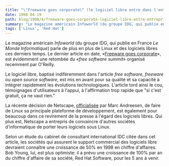 ```yaml
---
title: "\"Freeware goes corporate\" (le logiciel libre entre dans l'entreprise)"
date: 1998-04-19
path: blog/1998/4/freeware-goes-corporate-logiciel-libre-entre-entreprise
summary: "Le magazine américain Infoworld (du groupe IDG, qui publie en France Le Monde Informatique) parle de plus en plus de Linux et des logiciels libres ces derniers temps."
tags: ['Linux', 'Red Hat']
---
```


<P>
Le magazine américain <EM>Infoworld</EM> (du groupe IDG, qui publie en
France <EM>Le Monde Informatique</EM>) parle de plus en plus de Linux et
des logiciels libres ces derniers temps. Le dernier article en date,
«<A HREF="http://www.infoworld.com/cgi-bin/displayStory.pl?/features/980420freeware.htm">Freeware goes corporate</A>», est évidemment une retombée du
«<EM>free software summit</EM>» organisé recemment par O'Reilly.
</P>

<P>
Le logiciel libre, baptisé indiféremment dans l'article <EM>free
software</EM>, <EM>freeware</EM> ou <EM>open source software</EM>, est
mis en avant pour sa qualité et sa capacité à intégrer rapidement les
évolutions technologiques. L'article tord ainsi le cou, témoignages
d'utilisateurs à l'appui, à l'affirmation trop rapide que "si c'est
gratuit, ça ne vaut rien."
</P>

<P>
La récente décision de Netscape, <A HREF="http://www.news.com/News/Item/0,4,20863,00.html?st.ne.fd.mdh">officialisée</A> par Marc Andreesen, de faire
de Linux sa principale plateforme de développement, est également pour
beaucoup dans ce revirement de la presse à l'égard des logiciels libres.
Qui plus est, Netscape a entrepris de convaincre d'autres sociétés
d'informatique de porter leurs logiciels sous Linux.
</P>

<P>
Selon un étude du cabinet de consultant international IDC citée dans cet
article, les sociétés qui assurent le support commercial des logiciels libre
devraient connaître une croissance de 50% en 1998 en chiffre
d'affaires. Bob Young, lui, est plus optimiste: il a prévu une croissance
de 100% par an du chiffre d'affaire de sa société, Red Hat Software,
pour les 5 ans à venir.
</P>


